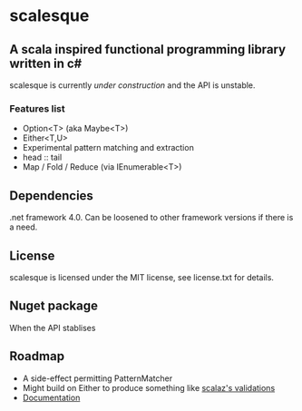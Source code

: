 # scalesque
## A scala inspired functional programming library written in c#

scalesque is currently *under construction* and the API is unstable.  

### Features list

* Option&lt;T&gt; (aka Maybe&lt;T&gt;)
* Either&lt;T,U&gt;
* Experimental pattern matching and extraction
* head :: tail
* Map / Fold / Reduce (via IEnumerable&lt;T&gt;)

## Dependencies

.net framework 4.0.  Can be loosened to other framework versions if there is a need.

## License

scalesque is licensed under the MIT license, see license.txt for details.

## Nuget package

When the API stablises

## Roadmap
* A side-effect permitting PatternMatcher
* Might build on Either to produce something like [scalaz's validations](http://scalaz.googlecode.com/svn/continuous/latest/browse.sxr/scalaz/example/ExampleValidation.scala.html)
* [Documentation](http://noelkennedy.github.com/scalesque)

